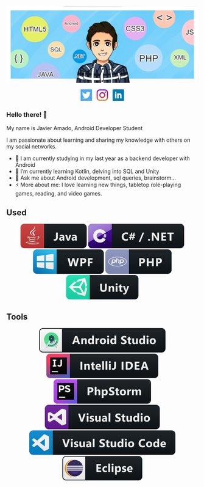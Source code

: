 ![javier amado header](https://github.com/KamiKeys/KamiKeys/blob/master/icon/banner.png)
<p align='center'>
<a href="https://twitter.com/JavierAmadoM"><img height="30" src="https://github.com/KamiKeys/KamiKeys/blob/master/icon/twitter.png?raw=true"></a>&nbsp;&nbsp;
<a href="https://instagram.com/javieramadom"><img height="30" src="https://github.com/KamiKeys/KamiKeys/blob/master/icon/instagram.jpg?raw=true"></a>&nbsp;&nbsp;
<a href="https://www.linkedin.com/in/javier-miguel-amado/"><img height="30" src="https://github.com/KamiKeys/KamiKeys/blob/master/icon/linkedin.png?raw=true"></a>
</p>  

### Hello there! 👋

My name is Javier Amado, Android Developer Student  

I am passionate about learning and sharing my knowledge with others on my social networks.  

- 🔭 I am currently studying in my last year as a backend developer with Android
- 🌱 I’m currently learning Kotlin, delving into SQL and Unity
- 💬 Ask me about Android development, sql queries, brainstorm...
- ⚡ More about me: I love learning new things, tabletop role-playing games, reading, and video games.  

## Used

   <p align="center">
      <img src="https://github.com/MikeCodesDotNET/ColoredBadges/blob/master/svg/dev/languages/java.svg" />
      <img src="https://github.com/MikeCodesDotNET/ColoredBadges/raw/master/svg/dev/languages/csharp_dotnet.svg" />
      <img src="https://github.com/MikeCodesDotNET/ColoredBadges/blob/master/svg/dev/frameworks/wpf.svg" />
      <img src="https://github.com/MikeCodesDotNET/ColoredBadges/blob/master/svg/dev/languages/php.svg" />
      <img src="https://github.com/MikeCodesDotNET/ColoredBadges/blob/master/svg/dev/frameworks/unity.svg" />
   </p>  
   
## Tools

   <p align="center">
      <img src="https://github.com/MikeCodesDotNET/ColoredBadges/blob/master/svg/dev/tools/android_studio_colour.svg" />
      <img src="https://github.com/MikeCodesDotNET/ColoredBadges/blob/master/svg/dev/tools/jetbrains_intellij.svg" />
      <img src="https://github.com/MikeCodesDotNET/ColoredBadges/blob/master/svg/dev/tools/jetbrains_phpstorm.svg" />
      <img src="https://github.com/MikeCodesDotNET/ColoredBadges/blob/master/svg/dev/tools/visualstudio.svg" />
      <img src="https://github.com/MikeCodesDotNET/ColoredBadges/blob/master/svg/dev/tools/visualstudio_code.svg" />
      <img src="https://github.com/MikeCodesDotNET/ColoredBadges/blob/master/svg/dev/tools/eclipse.svg" />
   </p>
